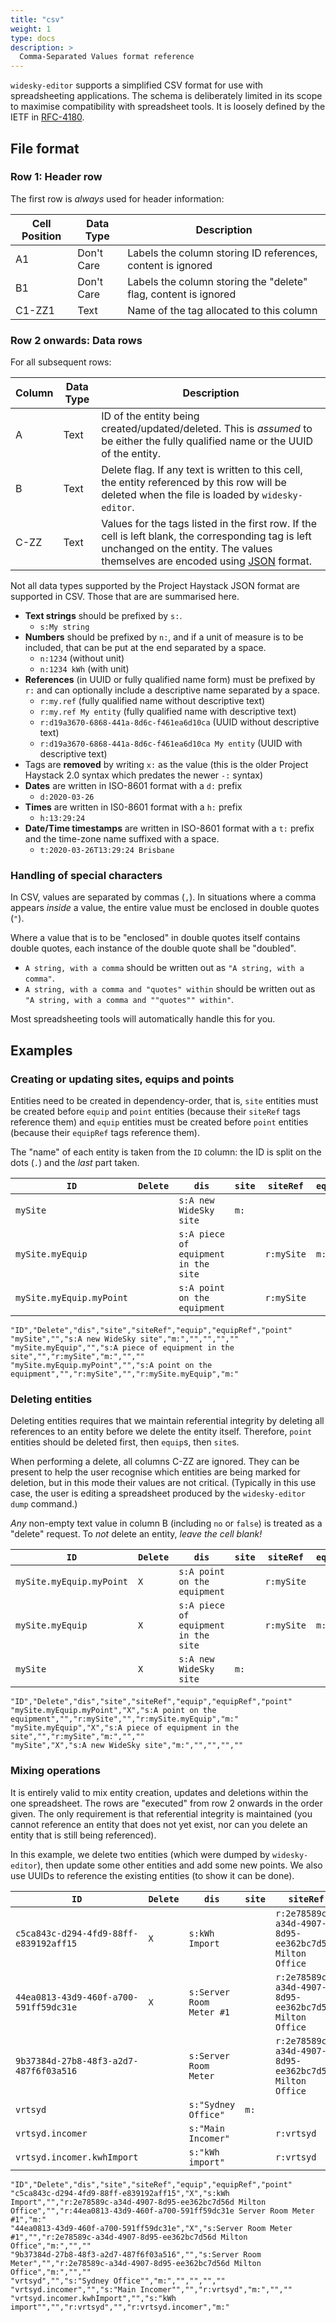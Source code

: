 ```yaml
---
title: "csv"
weight: 1
type: docs
description: >
  Comma-Separated Values format reference
---
```


`widesky-editor` supports a simplified CSV format for use with spreadsheeting applications.  The schema is deliberately limited in its scope to maximise compatibility with spreadsheet tools.  It is loosely defined by the IETF in [RFC-4180](https://tools.ietf.org/html/rfc4180.html#section-2).

## File format

### Row 1: Header row

The first row is *always* used for header information:

|Cell Position|Data Type|Description|
|-------------|---------|-----------|
|A1|Don't Care|Labels the column storing ID references, content is ignored|
|B1|Don't Care|Labels the column storing the "delete" flag, content is ignored|
|C1-ZZ1|Text|Name of the tag allocated to this column|

### Row 2 onwards: Data rows

For all subsequent rows:

|Column|Data Type|Description|
|------|---------|-----------|
|A|Text|ID of the entity being created/updated/deleted.  This is _assumed_ to be either the fully qualified name or the UUID of the entity.|
|B|Text|Delete flag.  If any text is written to this cell, the entity referenced by this row will be deleted when the file is loaded by `widesky-editor`.|
|C-ZZ|Text|Values for the tags listed in the first row.  If the cell is left blank, the corresponding tag is left unchanged on the entity.  The values themselves are encoded using [JSON](https://project-haystack.org/doc/Json) format.|

Not all data types supported by the Project Haystack JSON format are supported in CSV.  Those that are are summarised here.

* **Text strings** should be prefixed by `s:`.
  * `s:My string`
* **Numbers** should be prefixed by `n:`, and if a unit of measure is to be included, that can be put at the end separated by a space.
  * `n:1234` (without unit)
  * `n:1234 kWh` (with unit)
* **References** (in UUID or fully qualified name form) must be prefixed by `r:` and can optionally include a descriptive name separated by a space.
  * `r:my.ref` (fully qualified name without descriptive text)
  * `r:my.ref My entity` (fully qualified name with descriptive text)
  * `r:d19a3670-6868-441a-8d6c-f461ea6d10ca` (UUID without descriptive text)
  * `r:d19a3670-6868-441a-8d6c-f461ea6d10ca My entity` (UUID with descriptive text)
* Tags are **removed** by writing `x:` as the value (this is the older Project Haystack 2.0 syntax which predates the newer `-:` syntax)
* **Dates** are written in ISO-8601 format with a `d:` prefix
  * `d:2020-03-26`
* **Times** are written in IS0-8601 format with a `h:` prefix
  * `h:13:29:24`
* **Date/Time timestamps** are written in ISO-8601 format with a `t:` prefix and the time-zone name suffixed with a space.
  * `t:2020-03-26T13:29:24 Brisbane`

### Handling of special characters

In CSV, values are separated by commas (`,`).  In situations where a comma appears *inside* a value, the entire value must be enclosed in double quotes (`"`).

Where a value that is to be "enclosed" in double quotes itself contains double quotes, each instance of the double quote shall be "doubled".

* `A string, with a comma` should be written out as `"A string, with a comma"`.
* `A string, with a comma and "quotes" within` should be written out as `"A string, with a comma and ""quotes"" within"`.

Most spreadsheeting tools will automatically handle this for you.

## Examples

### Creating or updating sites, equips and points

Entities need to be created in dependency-order, that is, `site` entities must be created before `equip` and `point` entities (because their `siteRef` tags reference them) and `equip` entities must be created before `point` entities (because their `equipRef` tags reference them).

The "name" of each entity is taken from the `ID` column: the ID is split on the dots (`.`) and the _last_ part taken.

|`ID`|`Delete`|`dis`|`site`|`siteRef`|`equip`|`equipRef`|`point`|
|----|--------|-----|------|---------|-------|----------|-------|
|`mySite`||`s:A new WideSky site`|`m:`|||||
|`mySite.myEquip`||`s:A piece of equipment in the site`||`r:mySite`|`m:`|||
|`mySite.myEquip.myPoint`||`s:A point on the equipment`||`r:mySite`||`r:mySite.myEquip`|`m:`|

```
"ID","Delete","dis","site","siteRef","equip","equipRef","point"
"mySite","","s:A new WideSky site","m:","","","",""
"mySite.myEquip","","s:A piece of equipment in the site","","r:mySite","m:","",""
"mySite.myEquip.myPoint","","s:A point on the equipment","","r:mySite","","r:mySite.myEquip","m:"
```

### Deleting entities

Deleting entities requires that we maintain referential integrity by deleting all references to an entity before we delete the entity itself.  Therefore, `point` entities should be deleted first, then `equip`s, then `site`s.

When performing a delete, all columns C-ZZ are ignored.  They can be present to help the user recognise which entities are being marked for deletion, but in this mode their values are not critical.  (Typically in this use case, the user is editing a spreadsheet produced by the `widesky-editor dump` command.)

_Any_ non-empty text value in column B (including `no` or `false`) is treated as a "delete" request.  To _not_ delete an entity, _leave the cell blank!_

|`ID`|`Delete`|`dis`|`site`|`siteRef`|`equip`|`equipRef`|`point`|
|----|--------|-----|------|---------|-------|----------|-------|
|`mySite.myEquip.myPoint`|`X`|`s:A point on the equipment`||`r:mySite`||`r:mySite.myEquip`|`m:`|
|`mySite.myEquip`|`X`|`s:A piece of equipment in the site`||`r:mySite`|`m:`|||
|`mySite`|`X`|`s:A new WideSky site`|`m:`|||||

```
"ID","Delete","dis","site","siteRef","equip","equipRef","point"
"mySite.myEquip.myPoint","X","s:A point on the equipment","","r:mySite","","r:mySite.myEquip","m:"
"mySite.myEquip","X","s:A piece of equipment in the site","","r:mySite","m:","",""
"mySite","X","s:A new WideSky site","m:","","","",""
```

### Mixing operations

It is entirely valid to mix entity creation, updates and deletions within the one spreadsheet.  The rows are "executed" from row 2 onwards in the order given.  The only requirement is that referential integrity is maintained (you cannot reference an entity that does not yet exist, nor can you delete an entity that is still being referenced).

In this example, we delete two entities (which were dumped by `widesky-editor`), then update some other entities and add some new points.  We also use UUIDs to reference the existing entities (to show it can be done).

|`ID`|`Delete`|`dis`|`site`|`siteRef`|`equip`|`equipRef`|`point`|
|----|--------|-----|------|---------|-------|----------|-------|
|`c5ca843c-d294-4fd9-88ff-e839192aff15`|`X`|`s:kWh Import`||`r:2e78589c-a34d-4907-8d95-ee362bc7d56d Milton Office`||`r:44ea0813-43d9-460f-a700-591ff59dc31e Server Room Meter #1`|`m:`|
|`44ea0813-43d9-460f-a700-591ff59dc31e`|`X`|`s:Server Room Meter #1`||`r:2e78589c-a34d-4907-8d95-ee362bc7d56d Milton Office`|`m:`|||
|`9b37384d-27b8-48f3-a2d7-487f6f03a516`||`s:Server Room Meter`||`r:2e78589c-a34d-4907-8d95-ee362bc7d56d Milton Office`|`m:`|||
|`vrtsyd`||`s:"Sydney Office"`|`m:`|||||
|`vrtsyd.incomer`||`s:"Main Incomer"`||`r:vrtsyd`|`m:`|||
|`vrtsyd.incomer.kwhImport`||`s:"kWh import"`||`r:vrtsyd`||`r:vrtsyd.incomer`|`m:`|

```
"ID","Delete","dis","site","siteRef","equip","equipRef","point"
"c5ca843c-d294-4fd9-88ff-e839192aff15","X","s:kWh Import","","r:2e78589c-a34d-4907-8d95-ee362bc7d56d Milton Office","","r:44ea0813-43d9-460f-a700-591ff59dc31e Server Room Meter #1","m:"
"44ea0813-43d9-460f-a700-591ff59dc31e","X","s:Server Room Meter #1","","r:2e78589c-a34d-4907-8d95-ee362bc7d56d Milton Office","m:","",""
"9b37384d-27b8-48f3-a2d7-487f6f03a516","","s:Server Room Meter","","r:2e78589c-a34d-4907-8d95-ee362bc7d56d Milton Office","m:","",""
"vrtsyd","","s:"Sydney Office"","m:","","","",""
"vrtsyd.incomer","","s:"Main Incomer"","","r:vrtsyd","m:","",""
"vrtsyd.incomer.kwhImport","","s:"kWh import"","","r:vrtsyd","","r:vrtsyd.incomer","m:"
```
